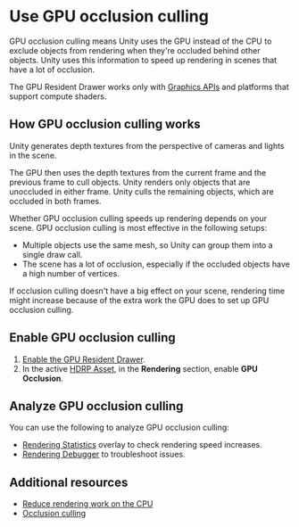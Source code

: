 # Use GPU occlusion culling

GPU occlusion culling means Unity uses the GPU instead of the CPU to exclude objects from rendering when they're occluded behind other objects. Unity uses this information to speed up rendering in scenes that have a lot of occlusion.

The GPU Resident Drawer works only with [Graphics APIs](https://docs.unity3d.com/6000.0/Documentation/Manual/GraphicsAPIs.html) and platforms that support compute shaders.

## How GPU occlusion culling works

Unity generates depth textures from the perspective of cameras and lights in the scene.

The GPU then uses the depth textures from the current frame and the previous frame to cull objects. Unity renders only objects that are unoccluded in either frame. Unity culls the remaining objects, which are occluded in both frames.

Whether GPU occlusion culling speeds up rendering depends on your scene. GPU occlusion culling is most effective in the following setups:

- Multiple objects use the same mesh, so Unity can group them into a single draw call.
- The scene has a lot of occlusion, especially if the occluded objects have a high number of vertices.

If occlusion culling doesn't have a big effect on your scene, rendering time might increase because of the extra work the GPU does to set up GPU occlusion culling. 

## Enable GPU occlusion culling

1. [Enable the GPU Resident Drawer](gpu-resident-drawer.md#enable-the-gpu-resident-drawer).
2. In the active [HDRP Asset](HDRP-Asset.md), in the **Rendering** section, enable **GPU Occlusion**.

## Analyze GPU occlusion culling

You can use the following to analyze GPU occlusion culling:

- [Rendering Statistics](https://docs.unity3d.com/Manual/RenderingStatistics.html) overlay to check rendering speed increases.
- [Rendering Debugger](rendering-debugger-window-reference.md) to troubleshoot issues.

## Additional resources

- [Reduce rendering work on the CPU](reduce-rendering-work-on-cpu.md)
- [Occlusion culling](https://docs.unity3d.com/Manual/OcclusionCulling.html)
